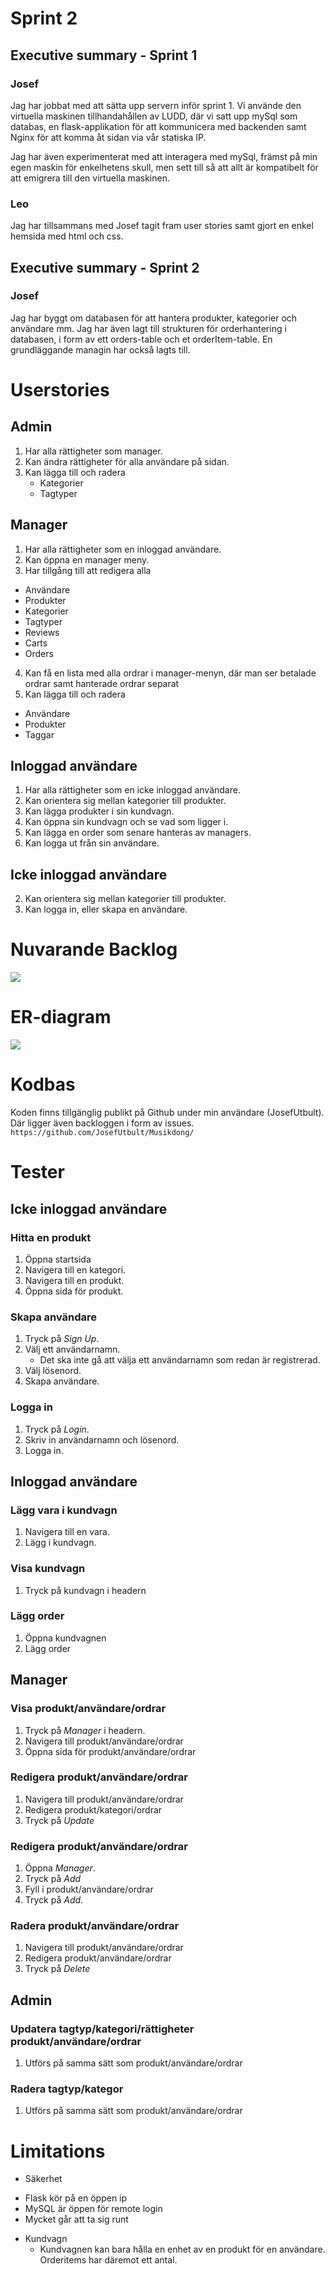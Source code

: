 # Sprint 2

## Executive summary - Sprint 1

### Josef

Jag har jobbat med att sätta upp servern inför sprint 1. Vi använde den virtuella maskinen tillhandahållen av LUDD, där vi satt upp mySql som databas, en flask-applikation för att kommunicera med backenden samt Nginx för att komma åt sidan via vår statiska IP.

Jag har även experimenterat med att interagera med mySql, främst på min egen maskin för enkelhetens skull, men sett till så att allt är kompatibelt för att emigrera till den virtuella maskinen.

### Leo

Jag har tillsammans med Josef tagit fram user stories samt gjort en enkel hemsida med html och css. 

## Executive summary - Sprint 2

### Josef

Jag har byggt om databasen för att hantera produkter, kategorier och användare mm. Jag har även lagt till strukturen för orderhantering i databasen, i form av ett orders-table och et orderItem-table. En grundläggande managin har också lagts till.

# Userstories

## Admin

1. Har alla rättigheter som manager.
2. Kan ändra rättigheter för alla användare på sidan.
3. Kan lägga till och radera
	+ Kategorier
	+ Tagtyper

## Manager

1. Har alla rättigheter som en inloggad användare.
2. Kan öppna en manager meny.
3. Har tillgång till att redigera alla
  + Användare
  + Produkter
  + Kategorier 
  + Tagtyper
  + Reviews
  + Carts
  + Orders

4. Kan få en lista med alla ordrar i manager-menyn, där man ser betalade ordrar samt hanterade ordrar separat
5. Kan lägga till och radera
  + Användare
  + Produkter
  + Taggar
  
## Inloggad användare

1. Har alla rättigheter som en icke inloggad användare.
2. Kan orientera sig mellan kategorier till produkter.
3. Kan lägga produkter i sin kundvagn.
4. Kan öppna sin kundvagn och se vad som ligger i.
5. Kan lägga en order som senare hanteras av managers.
6. Kan logga ut från sin användare.

## Icke inloggad användare

2. Kan orientera sig mellan kategorier till produkter.
3. Kan logga in, eller skapa en användare.

# Nuvarande Backlog

![](https://snipboard.io/VsZz31.jpg)

# ER-diagram

![](https://snipboard.io/Q965AY.jpg)

# Kodbas

Koden finns tillgänglig publikt på Github under min användare (JosefUtbult). Där ligger även backloggen i form av issues.
``` https://github.com/JosefUtbult/Musikdong/```

# Tester

## Icke inloggad användare

### Hitta en produkt

1. Öppna startsida
2. Navigera till en kategori.
3. Navigera till en produkt.
4. Öppna sida för produkt.

### Skapa användare

1. Tryck på _Sign Up_.
2. Välj ett användarnamn.
	+ Det ska inte gå att välja ett användarnamn som redan är registrerad.
3. Välj lösenord.
4. Skapa användare.

### Logga in

1. Tryck på _Login_.
2. Skriv in användarnamn och lösenord.
3. Logga in.

## Inloggad användare

### Lägg vara i kundvagn

1. Navigera till en vara.
2. Lägg i kundvagn.

### Visa kundvagn

1. Tryck på kundvagn i headern

### Lägg order

1. Öppna kundvagnen
2. Lägg order

## Manager

### Visa produkt/användare/ordrar

1. Tryck på _Manager_ i headern.
2. Navigera till produkt/användare/ordrar
3. Öppna sida för produkt/användare/ordrar

### Redigera produkt/användare/ordrar

1. Navigera till produkt/användare/ordrar
2. Redigera produkt/kategori/ordrar
3. Tryck på _Update_

### Redigera produkt/användare/ordrar

1. Öppna _Manager_.
2. Tryck på _Add_
3. Fyll i produkt/användare/ordrar
4. Tryck på _Add_.

### Radera produkt/användare/ordrar

1. Navigera till produkt/användare/ordrar
2. Redigera produkt/användare/ordrar
3. Tryck på _Delete_

## Admin

### Updatera tagtyp/kategori/rättigheter produkt/användare/ordrar
1. Utförs på samma sätt som produkt/användare/ordrar

### Radera tagtyp/kategor
1. Utförs på samma sätt som produkt/användare/ordrar

# Limitations
 * Säkerhet
  + Flask kör på en öppen ip
  + MySQL är öppen för remote login
  + Mycket går att ta sig runt
  
* Kundvagn
  + Kundvagnen kan bara hålla en enhet av en produkt för en användare. Orderitems har däremot ett antal.

